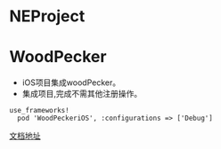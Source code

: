 # NEProject

<a name="7xKma"></a>
# WoodPecker
- iOS项目集成woodPecker。
- 集成项目,完成不需其他注册操作。
```
use_frameworks!
  pod 'WoodPeckeriOS', :configurations => ['Debug']
```
[文档地址](https://www.yuque.com/lululu-dwn3b/oli9zl/qn8vyi "文档地址")
